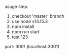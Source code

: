 usage step:

1. checkout 'master' branch
2. use node v14.15.3
3. npm install
4. npm run start
5. test 123

port: 3001 (localhost:3001)
